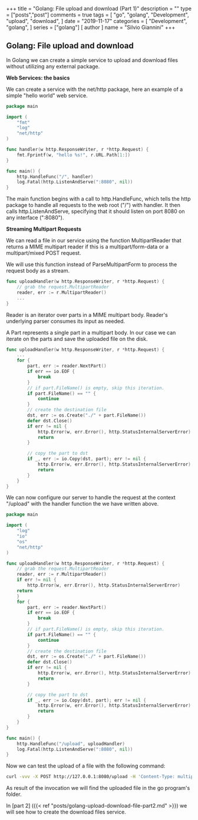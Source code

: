 +++
title = "Golang: File upload and download (Part 1)" 
description = ""
type = ["posts","post"]
comments = true
tags = [
    "go",
    "golang",
    "Development",
    "upload",
    "download",
]
date = "2019-11-17"
categories = [
    "Development",
    "golang",
]
series = ["golang"]
[ author ]
  name = "Silvio Giannini"
+++

## Golang: File upload and download
In Golang we can create a simple service to upload and download files without utilizing any external package.

**Web Services: the basics**

We can create a service with the net/http package, here an example of a simple "hello world" web service.

```go
package main

import (
    "fmt"
    "log"
    "net/http"
)

func handler(w http.ResponseWriter, r *http.Request) {
    fmt.Fprintf(w, "hello %s!", r.URL.Path[1:])
}

func main() {
    http.HandleFunc("/", handler)
    log.Fatal(http.ListenAndServe(":8080", nil))
}
```
The main function begins with a call to http.HandleFunc, which tells the http package to handle all requests to the web root ("/") with handler.
It then calls http.ListenAndServe, specifying that it should listen on port 8080 on any interface (":8080"). 

**Streaming Multipart Requests**

We can read a file in our service using the function MultipartReader that returns a MIME multipart reader if this is a multipart/form-data or a multipart/mixed POST request.

We will use this function instead of ParseMultipartForm to process the request body as a stream.


```go
func uploadHandler(w http.ResponseWriter, r *http.Request) {
	// grab the request.MultipartReader
    reader, err := r.MultipartReader()
    ...
}
```

Reader is an iterator over parts in a MIME multipart body. Reader's underlying parser consumes its input as needed.

A Part represents a single part in a multipart body. In our case we can iterate on the parts and save the uploaded file on the disk.


```go
func uploadHandler(w http.ResponseWriter, r *http.Request) {
    ...
    for {
        part, err := reader.NextPart()
        if err == io.EOF {
            break
        }
        // if part.FileName() is empty, skip this iteration.
        if part.FileName() == "" {
            continue
        }
        // create the destination file 
        dst, err := os.Create("./" + part.FileName())
        defer dst.Close()
        if err != nil {
            http.Error(w, err.Error(), http.StatusInternalServerError)
            return
        }

        // copy the part to dst
        if _, err := io.Copy(dst, part); err != nil {
            http.Error(w, err.Error(), http.StatusInternalServerError)
            return
        }
    }
}
```

We can now configure our server to handle the request at the context "/upload" with the handler function the we have written above.

```go
package main

import (
    "log"
    "io"
    "os"
    "net/http"
)

func uploadHandler(w http.ResponseWriter, r *http.Request) {
    // grab the request.MultipartReader
    reader, err := r.MultipartReader()
    if err != nil {
    	http.Error(w, err.Error(), http.StatusInternalServerError)
	return
    }
    for {
        part, err := reader.NextPart()
        if err == io.EOF {
            break
        }
        // if part.FileName() is empty, skip this iteration.
        if part.FileName() == "" {
            continue
        }
        // create the destination file 
        dst, err := os.Create("./" + part.FileName())
        defer dst.Close()
        if err != nil {
            http.Error(w, err.Error(), http.StatusInternalServerError)
            return
        }

        // copy the part to dst
        if _, err := io.Copy(dst, part); err != nil {
            http.Error(w, err.Error(), http.StatusInternalServerError)
            return
        }
    }
}

func main() {
    http.HandleFunc("/upload", uploadHandler)
    log.Fatal(http.ListenAndServe(":8080", nil))
}
```
Now we can test the upload of a file with the following command:

```bash
curl -vvv -X POST http://127.0.0.1:8080/upload -H 'Content-Type: multipart/form-data' -F file=@/path/to/file.pdf
```

As result of the invocation we will find the uploaded file in the go program's folder.

In [part 2] ({{< ref "posts/golang-upload-download-file-part2.md" >}}) we will see how to create the download files service.